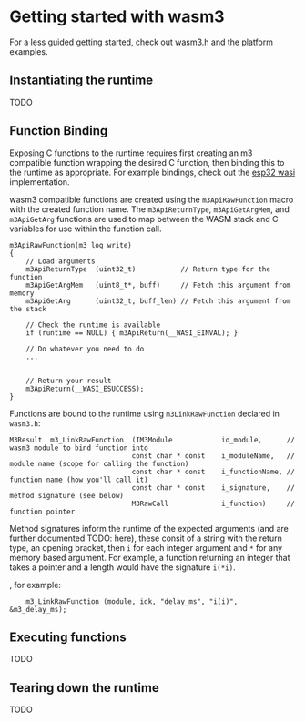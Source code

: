 # Getting started with wasm3

For a less guided getting started, check out [wasm3.h](https://github.com/wasm3/wasm3/blob/master/source/wasm3.h) and the [platform](https://github.com/wasm3/wasm3/tree/master/platforms) examples.

## Instantiating the runtime

TODO

## Function Binding

Exposing C functions to the runtime requires first creating an m3 compatible function wrapping the desired C function, then binding this to the runtime as appropriate. For example bindings, check out the [esp32 wasi](https://github.com/wasm3/wasm3/blob/master/platforms/esp32-idf-wasi/main/m3_api_esp_wasi.c) implementation.

wasm3 compatible functions are created using the `m3ApiRawFunction` macro with the created function name. The `m3ApiReturnType`, `m3ApiGetArgMem`, and `m3ApiGetArg` functions are used to map between the WASM stack and C variables for use within the function call.

```
m3ApiRawFunction(m3_log_write)
{
    // Load arguments
    m3ApiReturnType  (uint32_t)           // Return type for the function
    m3ApiGetArgMem   (uint8_t*, buff)     // Fetch this argument from memory
    m3ApiGetArg      (uint32_t, buff_len) // Fetch this argument from the stack
    
    // Check the runtime is available
    if (runtime == NULL) { m3ApiReturn(__WASI_EINVAL); }
    
    // Do whatever you need to do
    ...
    
    
    // Return your result
    m3ApiReturn(__WASI_ESUCCESS);
}
```


Functions are bound to the runtime using `m3LinkRawFunction` declared in `wasm3.h`:

```
M3Result  m3_LinkRawFunction  (IM3Module            io_module,      // wasm3 module to bind function into
                              const char * const    i_moduleName,   // module name (scope for calling the function)
                              const char * const    i_functionName, // function name (how you'll call it)
                              const char * const    i_signature,    // method signature (see below)
                              M3RawCall             i_function)     // function pointer
```

Method signatures inform the runtime of the expected arguments (and are further documented TODO: here), these consit of a string with the return type, an opening bracket, then `i` for each integer argument and `*` for any memory based argument.
For example, a function returning an integer that takes a pointer and a length would have the signature `i(*i)`.

, for example:
```
    m3_LinkRawFunction (module, idk, "delay_ms", "i(i)", &m3_delay_ms);
```


## Executing functions

TODO

## Tearing down the runtime

TODO

